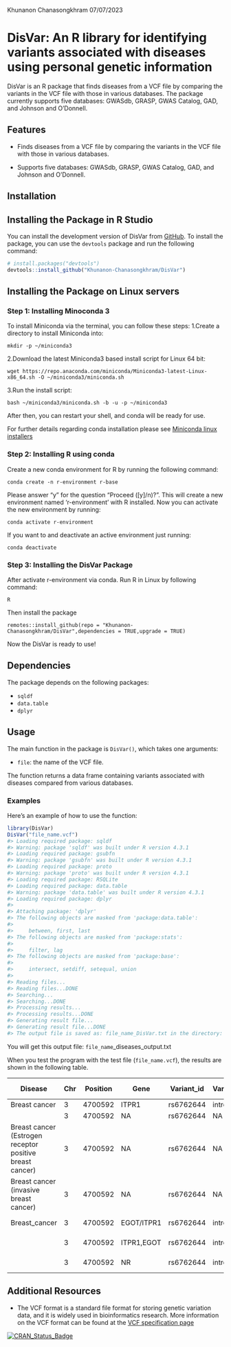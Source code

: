 Khunanon Chanasongkhram
07/07/2023

<!-- README.md is generated from README.Rmd. Please edit that file -->

# DisVar: An R library for identifying variants associated with diseases using personal genetic information

<!-- badges: start -->
<!-- badges: end -->

DisVar is an R package that finds diseases from a VCF file by comparing
the variants in the VCF file with those in various databases. The
package currently supports five databases: GWASdb, GRASP, GWAS Catalog,
GAD, and Johnson and O’Donnell.

## Features

- Finds diseases from a VCF file by comparing the variants in the VCF
  file with those in various databases.

- Supports five databases: GWASdb, GRASP, GWAS Catalog, GAD, and Johnson
  and O’Donnell.

## Installation

## Installing the Package in R Studio

You can install the development version of DisVar from
[GitHub](https://github.com/). To install the package, you can use the
`devtools` package and run the following command:

``` r
# install.packages("devtools")
devtools::install_github("Khunanon-Chanasongkhram/DisVar")
```

## Installing the Package on Linux servers

### Step 1: Installing Minoconda 3

To install Miniconda via the terminal, you can follow these steps:
1.Create a directory to install Miniconda into:

    mkdir -p ~/miniconda3

2.Download the latest Miniconda3 based install script for Linux 64 bit:

    wget https://repo.anaconda.com/miniconda/Miniconda3-latest-Linux-x86_64.sh -O ~/miniconda3/miniconda.sh

3.Run the install script:

    bash ~/miniconda3/miniconda.sh -b -u -p ~/miniconda3

After then, you can restart your shell, and conda will be ready for use.

For further details regarding conda installation please see [Miniconda
linux
installers](https://docs.conda.io/en/latest/miniconda.html#linux-installers)

### Step 2: Installing R using conda

Create a new conda environment for R by running the following command:

    conda create -n r-environment r-base

Please answer “y” for the question “Proceed (\[y\]/n)?”. This will
create a new environment named ‘r-environment’ with R installed. Now you
can activate the new environment by running:

    conda activate r-environment

If you want to and deactivate an active environment just running:

    conda deactivate

### Step 3: Installing the DisVar Package

After activate r-environment via conda. Run R in Linux by following
command:

    R

Then install the package

    remotes::install_github(repo = "Khunanon-Chanasongkhram/DisVar",dependencies = TRUE,upgrade = TRUE)

Now the DisVar is ready to use!

## Dependencies

The package depends on the following packages:

- `sqldf`
- `data.table`
- `dplyr`

## Usage

The main function in the package is `DisVar()`, which takes one
arguments:

- `file`: the name of the VCF file.

The function returns a data frame containing variants associated with
diseases compared from various databases.

### Examples

Here’s an example of how to use the function:

``` r
library(DisVar)
DisVar("file_name.vcf")
#> Loading required package: sqldf
#> Warning: package 'sqldf' was built under R version 4.3.1
#> Loading required package: gsubfn
#> Warning: package 'gsubfn' was built under R version 4.3.1
#> Loading required package: proto
#> Warning: package 'proto' was built under R version 4.3.1
#> Loading required package: RSQLite
#> Loading required package: data.table
#> Warning: package 'data.table' was built under R version 4.3.1
#> Loading required package: dplyr
#> 
#> Attaching package: 'dplyr'
#> The following objects are masked from 'package:data.table':
#> 
#>     between, first, last
#> The following objects are masked from 'package:stats':
#> 
#>     filter, lag
#> The following objects are masked from 'package:base':
#> 
#>     intersect, setdiff, setequal, union
#> 
#> Reading files...
#> Reading files...DONE
#> Searching...
#> Searching...DONE
#> Processing results...
#> Processing results...DONE
#> Generating result file...
#> Generating result file...DONE
#> The output file is saved as: file_name_DisVar.txt in the directory: C:/DisVar
```

You will get this output file: `file_name`\_diseases_output.txt

When you test the program with the test file (`file_name.vcf`), the
results are shown in the following table.

| Disease                                                  | Chr | Position | Gene       | Variant_id | Variant_type | Confident/P-value | Allele DB | Confident | DB           |
|----------------------------------------------------------|-----|----------|------------|------------|--------------|-------------------|-----------|-----------|--------------|
| Breast cancer                                            | 3   | 4700592  | ITPR1      | rs6762644  | intron       | A\>G              | A\>G      | 2e-12     | GWASdb       |
|                                                          | 3   | 4700592  | NA         | rs6762644  | NA           | A\>G              | NA        | 2.2e-12   | GRASP        |
| Breast cancer (Estrogen receptor positive breast cancer) | 3   | 4700592  | NA         | rs6762644  | NA           | A\>G              | NA        | 1.4e-08   | GRASP        |
| Breast cancer (invasive breast cancer)                   | 3   | 4700592  | NA         | rs6762644  | NA           | A\>G              | NA        | 1.2e-09   | GRASP        |
| Breast_cancer                                            | 3   | 4700592  | EGOT/ITPR1 | rs6762644  | intron       | A\>G              | NA        | 4e-18     | GWAS Catalog |
|                                                          | 3   | 4700592  | ITPR1,EGOT | rs6762644  | intron       | A\>G              | NA        | 2e-12     | GWAS Catalog |
|                                                          | 3   | 4700592  | NR         | rs6762644  | intron       | A\>G              | NA        | 9e-12     | GWAS Catalog |

## Additional Resources

- The VCF format is a standard file format for storing genetic variation
  data, and it is widely used in bioinformatics research. More
  information on the VCF format can be found at the [VCF specification
  page](http://samtools.github.io/hts-specs/VCFv4.3.pdf)

[![CRAN_Status_Badge](http://www.r-pkg.org/badges/version/DisVar)](https://cran.r-project.org/package=DisVar)
